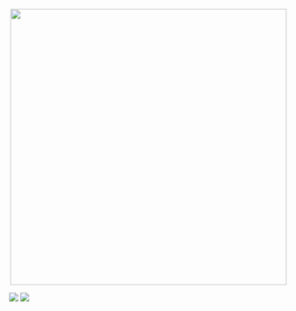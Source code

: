 
<p align="center"> 
  <img src="https://cdn.dribbble.com/users/1162077/screenshots/5403918/focus-animation.gif" width="500" />
</p>


<img src='https://img.shields.io/badge/-ReactJs-61DAFB?logo=react&logoColor=white'/>

<img src='https://img.shields.io/badge/-JavaScript-F7DF1E?logo=javascript&logoColor=black'/>
<!--
**joseph625/joseph625** is a ✨ _special_ ✨ repository because its `README.md` (this file) appears on your GitHub profile.

Here are some ideas to get you started:

- 🔭 I’m currently working on ...
- 🌱 I’m currently learning ...
- 👯 I’m looking to collaborate on ...
- 🤔 I’m looking for help with ...
- 💬 Ask me about ...
- 📫 How to reach me: ...
- 😄 Pronouns: ...
- ⚡ Fun fact: ...
-->
